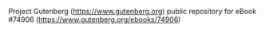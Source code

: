 Project Gutenberg (https://www.gutenberg.org) public repository for
eBook #74906 (https://www.gutenberg.org/ebooks/74906)
